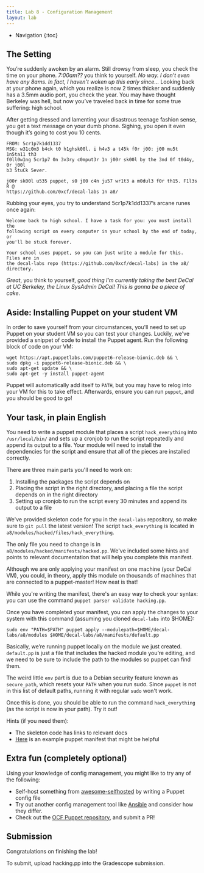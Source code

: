 ```yaml
---
title: Lab 8 - Configuration Management
layout: lab
---
```


* Navigation
{:toc}

## The Setting

You’re suddenly awoken by an alarm. Still drowsy from sleep, you check the time 
on your phone. _7:00am??_ you think to yourself. _No way. I don’t even have any 
8ams. In fact, I haven’t woken up this early since…_ Looking back at your phone 
again, which you realize is now 2 times thicker and suddenly has a 3.5mm audio 
port, you check the year. You may have thought Berkeley was hell, but now you’ve 
traveled back in time for some true suffering: high school.

After getting dressed and lamenting your disastrous teenage fashion sense, you 
get a text message on your dumb phone. Sighing, you open it even though it’s 
going to cost you 10 cents.

```
FROM: 5cr1p7k1dd1337
MSG: w31c0m3 b4ck t0 h1ghsk00l. i h4v3 a t45k f0r j00: j00 mu5t 1n5ta11 th3
f0ll0w1ng 5cr1p7 0n 3v3ry c0mput3r 1n j00r sk00l by the 3nd 0f t0d4y, 0r j00l
b3 5tuCk 5ever.

j00r sk00l u535 puppet, s0 j00 c4n ju57 wr1t3 a m0dul3 f0r th15. F1l3s R @
https://github.com/0xcf/decal-labs 1n a8/
```

Rubbing your eyes, you try to understand 5cr1p7k1dd1337’s arcane runes once again:

```
Welcome back to high school. I have a task for you: you must install the
following script on every computer in your school by the end of today, or
you'll be stuck forever.

Your school uses puppet, so you can just write a module for this. Files are in
the decal-labs repo (https://github.com/0xcf/decal-labs) in the a8/ directory.
```

_Great_, you think to yourself, _good thing I’m currently taking the best DeCal at 
UC Berkeley, the Linux SysAdmin DeCal! This is gonna be a piece of cake_.

## Aside: Installing Puppet on your student VM

In order to save yourself from your circumstances, you'll need to set up Puppet on
your student VM so you can test your changes. Luckily, we've provided a snippet
of code to install the Puppet agent. Run the following block of code on your VM:

```
wget https://apt.puppetlabs.com/puppet6-release-bionic.deb && \
sudo dpkg -i puppet6-release-bionic.deb && \
sudo apt-get update && \
sudo apt-get -y install puppet-agent
```

Puppet will automatically add itself to `PATH`, but you may have to relog into
your VM for this to take effect. Afterwards, ensure you can run `puppet`, 
and you should be good to go!

## Your task, in plain English

You need to write a puppet module that places a script `hack_everything` into 
`/usr/local/bin/` and sets up a cronjob to run the script repeatedly and append 
its output to a file. Your module will need to install the dependencies for the 
script and ensure that all of the pieces are installed correctly.

There are three main parts you'll need to work on:

1. Installing the packages the script depends on
1. Placing the script in the right directory, and placing a file the script depends on in the right directory
1. Setting up cronjob to run the script every 30 minutes and append its output to a file

We've provided skeleton code for you in the `decal-labs` repository, so make sure
to `git pull` the latest version! The script `hack_everything` is located in 
`a8/modules/hacked/files/hack_everything`. 

The only file you need to change is in `a8/modules/hacked/manifests/hacked.pp`.
We've included some hints and points to relevant documentation that will help you
complete this manifest.

Although we are only applying your manifest on one machine (your DeCal VM), you could,
in theory, apply this module on thousands of machines that are connected to a puppet-master!
How neat is that!

While you're writing the manifest, there's an easy way to check your syntax: you can 
use the command `puppet parser validate hacking.pp`.

Once you have completed your manifest, you can apply the changes to your system
with this command (assuming you cloned `decal-labs` into $HOME):

```
sudo env "PATH=$PATH" puppet apply --modulepath=$HOME/decal-labs/a8/modules $HOME/decal-labs/a8/manifests/default.pp
```

Basically, we’re running puppet locally on the module we just created. 
`default.pp` is just a file that includes the hacked module you’re editing, 
and we need to be sure to include the path to the modules so puppet can find them.

The weird little `env` part is due to a Debian security feature known as `secure_path`,
which resets your `PATH` when you run sudo. Since `puppet` is not in this list of 
default paths, running it with regular `sudo` won't work.

Once this is done, you should be able to run the command `hack_everything` 
(as the script is now in your path). Try it out!

Hints (if you need them):

- The skeleton code has links to relevant docs
- [Here](https://github.com/ocf/puppet/blob/4e37cbedd228d89bc2f32234dbb4fc54114faa9d/modules/ocf_desktop/manifests/suspend.pp) is an example puppet manifest that might be helpful

## Extra fun (completely optional)

Using your knowledge of config management, you might like to try any of the following:

- Self-host something from [awesome-selfhosted](https://github.com/awesome-selfhosted/awesome-selfhosted) by writing a Puppet config file
- Try out another config management tool like [Ansible](https://www.ansible.com/) and consider how they differ.
- Check out the [OCF Puppet repository](ocf.io/gh/p), and submit a PR!

## Submission

Congratulations on finishing the lab!

To submit, upload hacking.pp into the Gradescope submission.

